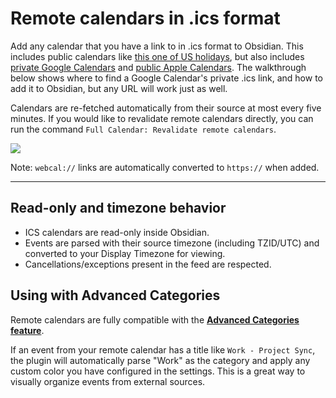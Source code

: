 # Remote calendars in .ics format

Add any calendar that you have a link to in .ics format to Obsidian. This includes public calendars like [this one of US holidays](https://www.officeholidays.com/subscribe/usa), but also includes [private Google Calendars](https://support.google.com/calendar/answer/37648?hl=en#zippy=%2Csync-your-google-calendar-view-edit%2Cget-your-calendar-view-only%2Csecret-address) and [public Apple Calendars](https://support.apple.com/guide/icloud/share-a-calendar-mm6b1a9479/icloud). The walkthrough below shows where to find a Google Calendar's private .ics link, and how to add it to Obsidian, but any URL will work just as well.

Calendars are re-fetched automatically from their source at most every five minutes. If you would like to revalidate remote calendars directly, you can run the command `Full Calendar: Revalidate remote calendars`.

![](../assets/sync-setup-ics.gif)

Note: `webcal://` links are automatically converted to `https://` when added.

---

## Read-only and timezone behavior

- ICS calendars are read-only inside Obsidian.
- Events are parsed with their source timezone (including TZID/UTC) and converted to your Display Timezone for viewing.
- Cancellations/exceptions present in the feed are respected.

## Using with Advanced Categories

Remote calendars are fully compatible with the **[Advanced Categories feature](../events/categories.md)**.

If an event from your remote calendar has a title like `Work - Project Sync`, the plugin will automatically parse "Work" as the category and apply any custom color you have configured in the settings. This is a great way to visually organize events from external sources.